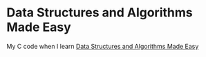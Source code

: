 # Data Structures and Algorithms Made Easy
My C code when I learn [Data Structures and Algorithms Made Easy](https://www.amazon.com/Data-Structures-Algorithms-Made-Easy/dp/819324527X)
